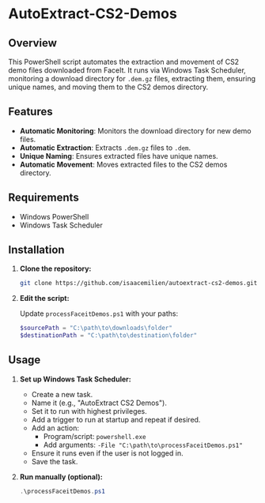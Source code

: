 # AutoExtract-CS2-Demos

## Overview

This PowerShell script automates the extraction and movement of CS2 demo files downloaded from FaceIt. It runs via Windows Task Scheduler, monitoring a download directory for `.dem.gz` files, extracting them, ensuring unique names, and moving them to the CS2 demos directory.

## Features

- **Automatic Monitoring**: Monitors the download directory for new demo files.
- **Automatic Extraction**: Extracts `.dem.gz` files to `.dem`.
- **Unique Naming**: Ensures extracted files have unique names.
- **Automatic Movement**: Moves extracted files to the CS2 demos directory.

## Requirements

- Windows PowerShell
- Windows Task Scheduler

## Installation

1. **Clone the repository:**

   ```sh
   git clone https://github.com/isaacemilien/autoextract-cs2-demos.git
   ```

2. **Edit the script:**

   Update `processFaceitDemos.ps1` with your paths:

   ```powershell
   $sourcePath = "C:\path\to\downloads\folder"
   $destinationPath = "C:\path\to\destination\folder"
   ```

## Usage

1. **Set up Windows Task Scheduler:**

   - Create a new task.
   - Name it (e.g., "AutoExtract CS2 Demos").
   - Set it to run with highest privileges.
   - Add a trigger to run at startup and repeat if desired.
   - Add an action:
     - Program/script: `powershell.exe`
     - Add arguments: `-File "C:\path\to\processFaceitDemos.ps1"`
   - Ensure it runs even if the user is not logged in.
   - Save the task.

2. **Run manually (optional):**

   ```powershell
   .\processFaceitDemos.ps1
   ```